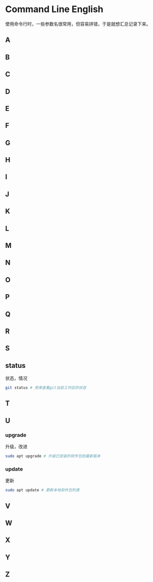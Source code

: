 # Command Line English

使用命令行时，一些参数名很常用，但容易拼错，于是就想汇总记录下来。

## A

## B

## C

## D

## E

## F

## G

## H

## I

## J

## K

## L

## M

## N

## O

## P

## Q

## R

## S

## status

状态，情况

```bash
git status # 用来查看git当前工作区的状态
```



## T

## U

### upgrade

升级，改进

```bash
sudo apt upgrade # 升级已安装的软件包到最新版本
```

### update

更新

```bash
sudo apt update # 更新本地软件包列表
```

## V

## W

## X

## Y

## Z